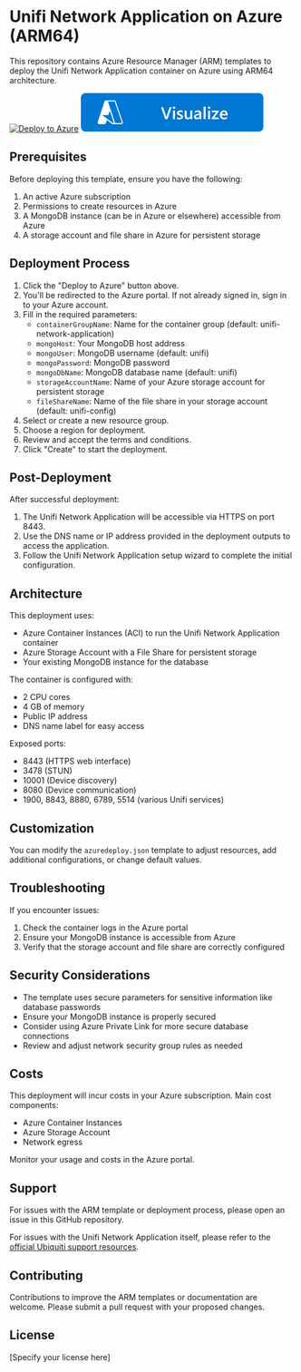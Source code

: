 # Unifi Network Application on Azure (ARM64)

This repository contains Azure Resource Manager (ARM) templates to deploy the Unifi Network Application container on Azure using ARM64 architecture.

[![Deploy to Azure](https://aka.ms/deploytoazurebutton)](https://portal.azure.com/#create/Microsoft.Template/uri/https%3A%2F%2Fraw.githubusercontent.com%2FYOUR_GITHUB_USERNAME%2FYOUR_REPO_NAME%2Fmain%2Fazuredeploy.json)
[![Visualize](https://raw.githubusercontent.com/Azure/azure-quickstart-templates/master/1-CONTRIBUTION-GUIDE/images/visualizebutton.svg?sanitize=true)](http://armviz.io/#/?load=https%3A%2F%2Fraw.githubusercontent.com%2FYOUR_GITHUB_USERNAME%2FYOUR_REPO_NAME%2Fmain%2Fazuredeploy.json)

## Prerequisites

Before deploying this template, ensure you have the following:

1. An active Azure subscription
2. Permissions to create resources in Azure
3. A MongoDB instance (can be in Azure or elsewhere) accessible from Azure
4. A storage account and file share in Azure for persistent storage

## Deployment Process

1. Click the "Deploy to Azure" button above.
2. You'll be redirected to the Azure portal. If not already signed in, sign in to your Azure account.
3. Fill in the required parameters:
   - `containerGroupName`: Name for the container group (default: unifi-network-application)
   - `mongoHost`: Your MongoDB host address
   - `mongoUser`: MongoDB username (default: unifi)
   - `mongoPassword`: MongoDB password
   - `mongoDbName`: MongoDB database name (default: unifi)
   - `storageAccountName`: Name of your Azure storage account for persistent storage
   - `fileShareName`: Name of the file share in your storage account (default: unifi-config)
4. Select or create a new resource group.
5. Choose a region for deployment.
6. Review and accept the terms and conditions.
7. Click "Create" to start the deployment.

## Post-Deployment

After successful deployment:

1. The Unifi Network Application will be accessible via HTTPS on port 8443.
2. Use the DNS name or IP address provided in the deployment outputs to access the application.
3. Follow the Unifi Network Application setup wizard to complete the initial configuration.

## Architecture

This deployment uses:

- Azure Container Instances (ACI) to run the Unifi Network Application container
- Azure Storage Account with a File Share for persistent storage
- Your existing MongoDB instance for the database

The container is configured with:

- 2 CPU cores
- 4 GB of memory
- Public IP address
- DNS name label for easy access

Exposed ports:

- 8443 (HTTPS web interface)
- 3478 (STUN)
- 10001 (Device discovery)
- 8080 (Device communication)
- 1900, 8843, 8880, 6789, 5514 (various Unifi services)

## Customization

You can modify the `azuredeploy.json` template to adjust resources, add additional configurations, or change default values.

## Troubleshooting

If you encounter issues:

1. Check the container logs in the Azure portal
2. Ensure your MongoDB instance is accessible from Azure
3. Verify that the storage account and file share are correctly configured

## Security Considerations

- The template uses secure parameters for sensitive information like database passwords
- Ensure your MongoDB instance is properly secured
- Consider using Azure Private Link for more secure database connections
- Review and adjust network security group rules as needed

## Costs

This deployment will incur costs in your Azure subscription. Main cost components:

- Azure Container Instances
- Azure Storage Account
- Network egress

Monitor your usage and costs in the Azure portal.

## Support

For issues with the ARM template or deployment process, please open an issue in this GitHub repository.

For issues with the Unifi Network Application itself, please refer to the [official Ubiquiti support resources](https://help.ui.com/).

## Contributing

Contributions to improve the ARM templates or documentation are welcome. Please submit a pull request with your proposed changes.

## License

[Specify your license here]
